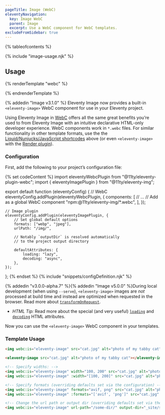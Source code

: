```yaml
---
pageTitle: Image (WebC)
eleventyNavigation:
  key: Image WebC
  parent: Image
  excerpt: Use a WebC component for WebC templates.
excludeFromSidebar: true
---
```


{% tableofcontents %}

{% include "image-usage.njk" %}

## Usage

{% renderTemplate "webc" %}
<div class="build-cost-inline">
<div><a href="./image.md#optimize-images-on-request"><build-cost @cost="1" @icon="🍦" @rating-icon="🍨" label="Serve Cost"></build-cost></a></div>
<div><a href="./image.md#build-cost"><build-cost @cost="3"></build-cost></a></div>
</div>
{% endrenderTemplate %}

{% addedin "Image v3.1.0" %} Eleventy Image now provides a built-in `<eleventy-image>` WebC component for use in your Eleventy project.

Using Eleventy Image in [WebC](/docs/languages/webc.md) offers all the same great benefits you’re used to from Eleventy Image with an intuitive declarative HTML-only developer experience. WebC components work in `*.webc` files. For similar functionality in other template formats, use the the [Liquid/Nunjucks/JavaScript shortcodes](./image-shortcodes.md) above (or even `<eleventy-image>` with the [Render plugin](/docs/plugins/render.md)).

### Configuration

First, add the following to your project’s configuration file:

{% set codeContent %}
import eleventyWebcPlugin from "@11ty/eleventy-plugin-webc";
import { eleventyImagePlugin } from "@11ty/eleventy-img";

export default function (eleventyConfig) {
	// WebC
	eleventyConfig.addPlugin(eleventyWebcPlugin, {
		components: [
			// …
			// Add as a global WebC component
			"npm:@11ty/eleventy-img/*.webc",
		],
	});

	// Image plugin
	eleventyConfig.addPlugin(eleventyImagePlugin, {
		// Set global default options
		formats: ["webp", "jpeg"],
		urlPath: "/img/",

		// Notably `outputDir` is resolved automatically
		// to the project output directory

		defaultAttributes: {
			loading: "lazy",
			decoding: "async",
		},
	});
};
{% endset %}
{% include "snippets/configDefinition.njk" %}

{% addedin "v3.0.0-alpha.7" %}{% addedin "Image v5.0.0" %}During local development (when using `--serve`), `<eleventy-image>` images are _not_ processed at build time and instead are optimized when requested in the browser. Read more about [`transformOnRequest`](./image.md#optimize-images-on-request).

- _HTML Tip:_ Read more about the special (and very useful) [`loading`](https://developer.mozilla.org/en-US/docs/Web/HTML/Element/img#attr-loading) and [`decoding`](https://developer.mozilla.org/en-US/docs/Web/HTML/Element/img#attr-decoding) HTML attributes.

Now you can use the `<eleventy-image>` WebC component in your templates.

### Template Usage

```html
<img webc:is="eleventy-image" src="cat.jpg" alt="photo of my tabby cat">
```

```html
<eleventy-image src="cat.jpg" alt="photo of my tabby cat"></eleventy-image>
```

```html
<!-- Specify widths: -->
<img webc:is="eleventy-image" width="100, 200" src="cat.jpg" alt="photo of my tabby cat">
<img webc:is="eleventy-image" :width="[100, 200]" src="cat.jpg" alt="photo of my tabby cat">
```

```html
<!-- Specify formats (overriding defaults set via the configuration) -->
<img webc:is="eleventy-image" formats="avif, png" src="cat.jpg" alt="photo of my tabby cat">
<img webc:is="eleventy-image" :formats="['avif', 'png']" src="cat.jpg" alt="photo of my tabby cat">
```

```html
<!-- Change the url path or output dir (overriding defaults set via the configuration above) -->
<img webc:is="eleventy-image" url-path="/some-dir/" output-dir="_site/some-dir/" src="cat.jpg" alt="photo of my tabby cat">
```